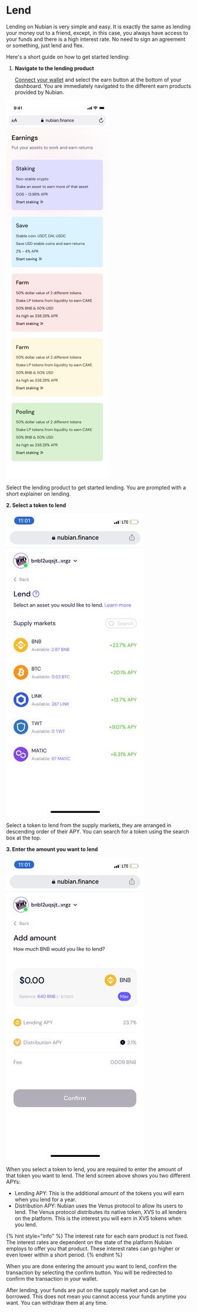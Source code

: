 # Lend

Lending on Nubian is very simple and easy. It is exactly the same as lending your money out to a friend, except, in this case, you always have access to your funds and there is a high interest rate. No need to sign an agreement or something, just lend and flex.

Here's a short guide on how to get started lending:

1.  **Navigate to the lending product**

    [Connect your wallet](../connect-to-nubian.md) and select the earn button at the bottom of your dashboard. You are immediately navigated to the different earn products provided by Nubian. 

![Nubian earn products](<../../.gitbook/assets/iPhone 13 mini - 12.svg>)

Select the lending product to get started lending. You are prompted with a short explainer on lending.

**2. Select a token to lend**

![Supply markets](<../../.gitbook/assets/iPhone 13 mini - 59.png>)

Select a token to lend from the supply markets, they are arranged in descending order of their APY. You can search for a token using the search box at the top.

**3. Enter the amount you want to lend**

![Lend Token](<../../.gitbook/assets/iPhone 13 mini - 60.png>)

When you select a token to lend, you are required to enter the amount of that token you want to lend. The lend screen above shows you two different APYs:

* Lending APY: This is the additional amount of the tokens you will earn when you lend for a year.
* Distribution APY: Nubian uses the Venus protocol to allow its users to lend. The Venus protocol distributes its native token, XVS to all lenders on the platform. This is the interest you will earn in XVS tokens when you lend.

{% hint style="info" %}
The interest rate for each earn product is not fixed. The interest rates are dependent on the state of the platform Nubian employs to offer you that product. These interest rates can go higher or even lower within a short period.
{% endhint %}

When you are done entering the amount you want to lend, confirm the transaction by selecting the confirm button. You will be redirected to confirm the transaction in your wallet.

After lending, your funds are put on the supply market and can be borrowed. This does not mean you cannot access your funds anytime you want. You can withdraw them at any time. 
